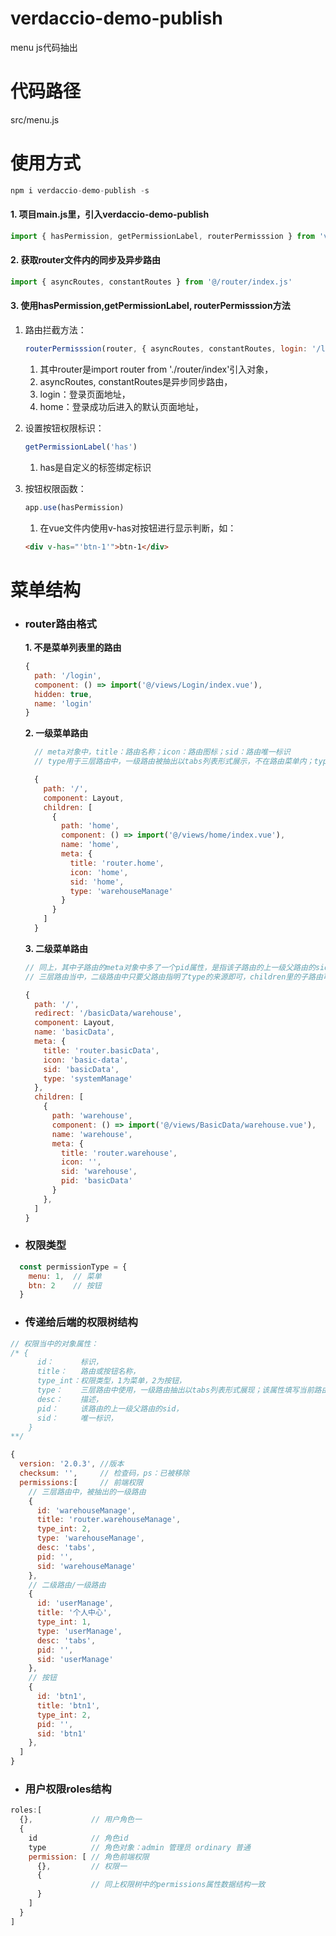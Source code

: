 # verdaccio-demo-publish
menu js代码抽出

# 代码路径
src/menu.js

# 使用方式
  ```js
  npm i verdaccio-demo-publish -s
  ```


  #### 1. 项目main.js里，引入verdaccio-demo-publish
  ```js
  import { hasPermission, getPermissionLabel, routerPermisssion } from 'verdaccio-demo-publish'
  ```

  #### 2. 获取router文件内的同步及异步路由
  ```js
  import { asyncRoutes, constantRoutes } from '@/router/index.js'
  ```

  #### 3. 使用hasPermission,getPermissionLabel, routerPermisssion方法
  
  1. 路由拦截方法：
  
      ```javascript
      routerPermisssion(router, { asyncRoutes, constantRoutes, login: '/login', home: '/home' })
      ```
      
      1. 其中router是import router from './router/index'引入对象，
      2. asyncRoutes, constantRoutes是异步同步路由，
      3. login：登录页面地址，
      4. home：登录成功后进入的默认页面地址，

  2. 设置按钮权限标识：
  
      ```javascript
      getPermissionLabel('has')
      ```
      1. has是自定义的标签绑定标识
        
  3. 按钮权限函数：
  
      ```javascript
      app.use(hasPermission)
      ```
        1. 在vue文件内使用v-has对按钮进行显示判断，如：
        ```html
        <div v-has="'btn-1'">btn-1</div>
        ```

# 菜单结构
  * ### router路由格式
  
    **1. 不是菜单列表里的路由**
      ```js
      {
        path: '/login',
        component: () => import('@/views/Login/index.vue'),
        hidden: true,
        name: 'login'
      }
      ```
 
    **2. 一级菜单路由**
      ```js
        // meta对象中，title：路由名称；icon：路由图标；sid：路由唯一标识
        // type用于三层路由中，一级路由被抽出以tabs列表形式展示，不在路由菜单内；type则表示为当前路由所在的最外层父路由的sid，也就是一级路由sid；没有三级路由可以不填写该属性

        {
          path: '/',
          component: Layout,
          children: [
            {
              path: 'home',
              component: () => import('@/views/home/index.vue'),
              name: 'home',
              meta: {
                title: 'router.home',
                icon: 'home',
                sid: 'home',
                type: 'warehouseManage'
              }
            }
          ]
        }
      ```
 
    **3. 二级菜单路由**
    ```js
    // 同上，其中子路由的meta对象中多了一个pid属性，是指该子路由的上一级父路由的sid
    // 三层路由当中，二级路由中只要父路由指明了type的来源即可，children里的子路由可不加

    {
      path: '/',
      redirect: '/basicData/warehouse',
      component: Layout,
      name: 'basicData',
      meta: {
        title: 'router.basicData',
        icon: 'basic-data',
        sid: 'basicData',
        type: 'systemManage'
      },
      children: [
        {
          path: 'warehouse',
          component: () => import('@/views/BasicData/warehouse.vue'),
          name: 'warehouse',
          meta: {
            title: 'router.warehouse',
            icon: '',
            sid: 'warehouse',
            pid: 'basicData'
          }
        },
      ]
    }
    ```
  * ### 权限类型
  ```js 
    const permissionType = {
      menu: 1,  // 菜单
      btn: 2    // 按钮
    }
  ```

  * ### 传递给后端的权限树结构
  ```js 
  // 权限当中的对象属性：
  /* {
        id：      标识，
        title：   路由或按钮名称，
        type_int：权限类型，1为菜单，2为按钮，
        type：    三层路由中使用，一级路由抽出以tabs列表形式展现；该属性填写当前路由的最外层父路由的sid，也就是一级路由的sid；按钮权限可以不用填写该属性
        desc：    描述，
        pid：     该路由的上一级父路由的sid，
        sid：     唯一标识，
      }      
  **/

  {
    version: '2.0.3', //版本
    checksum: '',     // 检查码，ps：已被移除
    permissions:[     // 前端权限
      // 三层路由中，被抽出的一级路由
      {
        id: 'warehouseManage',
        title: 'router.warehouseManage',
        type_int: 2,
        type: 'warehouseManage',
        desc: 'tabs',
        pid: '',
        sid: 'warehouseManage'
      },
      // 二级路由/一级路由
      {
        id: 'userManage',
        title: '个人中心',
        type_int: 1,
        type: 'userManage',
        desc: 'tabs',
        pid: '',
        sid: 'userManage'
      },
      // 按钮
      {
        id: 'btn1',
        title: 'btn1',
        type_int: 2,
        pid: '',
        sid: 'btn1'
      },
    ]
  }
  ```

  * ### 用户权限roles结构
  ```js  
  roles:[
    {},             // 用户角色一
    {
      id            // 角色id
      type          // 角色对象：admin 管理员 ordinary 普通
      permission: [ // 角色前端权限
        {},         // 权限一
        {
                    // 同上权限树中的permissions属性数据结构一致
        }
      ]
    }
  ]
  ```

